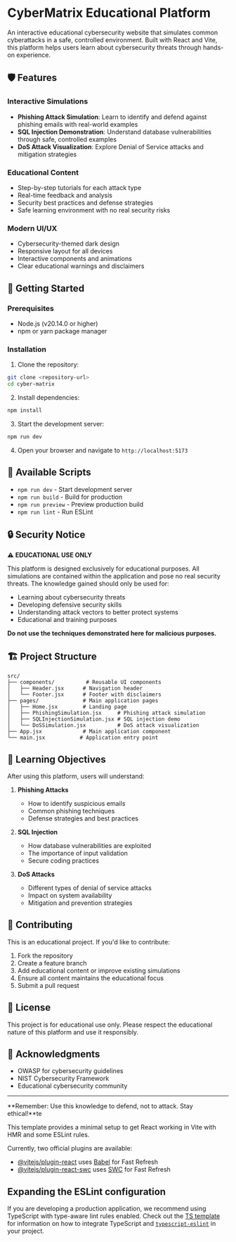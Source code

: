 # CyberMatrix Educational Platform

An interactive educational cybersecurity website that simulates common cyberattacks in a safe, controlled environment. Built with React and Vite, this platform helps users learn about cybersecurity threats through hands-on experience.

## 🛡️ Features

### Interactive Simulations
- **Phishing Attack Simulation**: Learn to identify and defend against phishing emails with real-world examples
- **SQL Injection Demonstration**: Understand database vulnerabilities through safe, controlled examples
- **DoS Attack Visualization**: Explore Denial of Service attacks and mitigation strategies

### Educational Content
- Step-by-step tutorials for each attack type
- Real-time feedback and analysis
- Security best practices and defense strategies
- Safe learning environment with no real security risks

### Modern UI/UX
- Cybersecurity-themed dark design
- Responsive layout for all devices
- Interactive components and animations
- Clear educational warnings and disclaimers

## 🚀 Getting Started

### Prerequisites
- Node.js (v20.14.0 or higher)
- npm or yarn package manager

### Installation

1. Clone the repository:
```bash
git clone <repository-url>
cd cyber-matrix
```

2. Install dependencies:
```bash
npm install
```

3. Start the development server:
```bash
npm run dev
```

4. Open your browser and navigate to `http://localhost:5173`

## 📝 Available Scripts

- `npm run dev` - Start development server
- `npm run build` - Build for production
- `npm run preview` - Preview production build
- `npm run lint` - Run ESLint

## 🔒 Security Notice

⚠️ **EDUCATIONAL USE ONLY**

This platform is designed exclusively for educational purposes. All simulations are contained within the application and pose no real security threats. The knowledge gained should only be used for:

- Learning about cybersecurity threats
- Developing defensive security skills
- Understanding attack vectors to better protect systems
- Educational and training purposes

**Do not use the techniques demonstrated here for malicious purposes.**

## 🏗️ Project Structure

```
src/
├── components/          # Reusable UI components
│   ├── Header.jsx      # Navigation header
│   └── Footer.jsx      # Footer with disclaimers
├── pages/              # Main application pages
│   ├── Home.jsx        # Landing page
│   ├── PhishingSimulation.jsx     # Phishing attack simulation
│   ├── SQLInjectionSimulation.jsx # SQL injection demo
│   └── DoSSimulation.jsx          # DoS attack visualization
├── App.jsx             # Main application component
└── main.jsx           # Application entry point
```

## 🎯 Learning Objectives

After using this platform, users will understand:

1. **Phishing Attacks**
   - How to identify suspicious emails
   - Common phishing techniques
   - Defense strategies and best practices

2. **SQL Injection**
   - How database vulnerabilities are exploited
   - The importance of input validation
   - Secure coding practices

3. **DoS Attacks**
   - Different types of denial of service attacks
   - Impact on system availability
   - Mitigation and prevention strategies

## 🤝 Contributing

This is an educational project. If you'd like to contribute:

1. Fork the repository
2. Create a feature branch
3. Add educational content or improve existing simulations
4. Ensure all content maintains the educational focus
5. Submit a pull request

## 📄 License

This project is for educational use only. Please respect the educational nature of this platform and use it responsibly.

## 🙏 Acknowledgments

- OWASP for cybersecurity guidelines
- NIST Cybersecurity Framework
- Educational cybersecurity community

---

**Remember: Use this knowledge to defend, not to attack. Stay ethical!**te

This template provides a minimal setup to get React working in Vite with HMR and some ESLint rules.

Currently, two official plugins are available:

- [@vitejs/plugin-react](https://github.com/vitejs/vite-plugin-react/blob/main/packages/plugin-react) uses [Babel](https://babeljs.io/) for Fast Refresh
- [@vitejs/plugin-react-swc](https://github.com/vitejs/vite-plugin-react/blob/main/packages/plugin-react-swc) uses [SWC](https://swc.rs/) for Fast Refresh

## Expanding the ESLint configuration

If you are developing a production application, we recommend using TypeScript with type-aware lint rules enabled. Check out the [TS template](https://github.com/vitejs/vite/tree/main/packages/create-vite/template-react-ts) for information on how to integrate TypeScript and [`typescript-eslint`](https://typescript-eslint.io) in your project.

